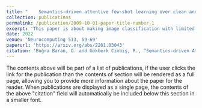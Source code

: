 ```yaml
---
title: "	Semantics-driven attentive few-shot learning over clean and noisy samples"
collection: publications
permalink: /publication/2009-10-01-paper-title-number-1
excerpt: 'This paper is about making image classification with limited data'
date: 2022
venue: 'Neurocomputing 513, 59-69'
paperurl: 'https://arxiv.org/abs/2201.03043'
citation: 'Buğra Baran, O. and Gökberk Cinbiş, R., “Semantics-driven Attentive Few-shot Learning over Clean and Noisy Samples”, <i>arXiv e-prints</i>, 2022. doi:10.48550/arXiv.2201.03043.'
---
```


The contents above will be part of a list of publications, if the user clicks the link for the publication than the contents of section will be rendered as a full page, allowing you to provide more information about the paper for the reader. When publications are displayed as a single page, the contents of the above "citation" field will automatically be included below this section in a smaller font.
